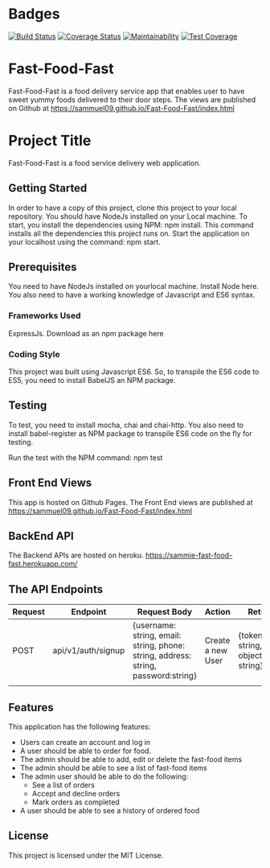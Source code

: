 # Badges
[![Build Status](https://travis-ci.org/Sammuel09/Fast-Food-Fast.svg?branch=develop)](https://travis-ci.org/Sammuel09/Fast-Food-Fast)   [![Coverage Status](https://coveralls.io/repos/github/Sammuel09/Fast-Food-Fast/badge.svg?branch=develop)](https://coveralls.io/github/Sammuel09/Fast-Food-Fast?branch=develop)    [![Maintainability](https://api.codeclimate.com/v1/badges/703a7afa68a3951c6ea5/maintainability)](https://codeclimate.com/github/Sammuel09/Fast-Food-Fast/maintainability)  [![Test Coverage](https://api.codeclimate.com/v1/badges/703a7afa68a3951c6ea5/test_coverage)](https://codeclimate.com/github/Sammuel09/Fast-Food-Fast/test_coverage) 



# Fast-Food-Fast
Fast-Food-Fast is a food delivery service app that enables user to have sweet yummy foods delivered to their door steps. The views are published on Github at https://sammuel09.github.io/Fast-Food-Fast/index.html

# Project Title
Fast-Food-Fast is a food service delivery web application.

## Getting Started
In order to have a copy of this project, clone this project to your local repository. You should have NodeJs installed on your Local machine. To start, you install the dependencies using NPM: npm install. This command installs all the dependencies this project runs on. Start the application on your localhost using the command: npm start.

## Prerequisites
You need to have NodeJs installed on yourlocal machine. Install Node here. You also need to have a working knowledge of Javascript and ES6 syntax.

### Frameworks Used
ExpressJs. Download as an npm package here

### Coding Style
This project was built using Javascript ES6. So, to transpile the ES6 code to ES5, you need to install BabelJS an NPM package.

## Testing
To test, you need to install mocha, chai and chai-http. You also need to install babel-register as NPM package to transpile ES6 code on the fly for testing.

Run the test with the NPM command: npm test

## Front End Views
This app is hosted on Github Pages. The Front End views are published at https://sammuel09.github.io/Fast-Food-Fast/index.html

## BackEnd API
The Backend APIs are hosted on heroku. https://sammie-fast-food-fast.herokuapp.com/

## The API Endpoints

|__Request__ |__Endpoint__ | __Request Body__  | __Action__  | __Returned Data__ |
|--------|---------|---------|------|-------|
| POST   |api/v1/auth/signup| {username: string, email: string, phone: string, address: string, password:string} | Create a new User |{token:string,status: string, data: object,message: string}|
|        |         |         |                 |
                                               

## Features
This application has the following features:

   - Users can create an account and log in 
   - A user should be able to order for food.
   - The admin should be able to add, edit or delete the fast-food items 
   - The admin should be able to see a list of fast-food items 
   - The admin user should be able to do the following: 
      - See a list of orders 
      - Accept and decline orders 
      - Mark orders as completed 
   - A user should be able to see a history of ordered food 

## License
This project is licensed under the MIT License.

